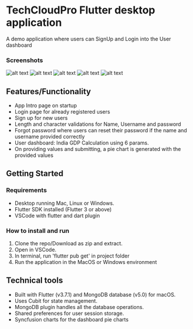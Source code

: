 # TechCloudPro Flutter desktop application

A demo application where users can SignUp and Login into the User dashboard

### Screenshots
![alt text](https://user-images.githubusercontent.com/117373571/222362720-6a2e91d5-8011-4d5b-ba13-c88b2f75c6b7.png)
![alt text](https://user-images.githubusercontent.com/117373571/222362771-6c627b0f-8726-43d4-adbe-3cc4a3de9f0b.png)
![alt text](https://user-images.githubusercontent.com/117373571/222362829-889a8703-1803-4c07-ba64-6918770fe389.png)
![alt text](https://user-images.githubusercontent.com/117373571/222362846-31b4e637-dc8d-412c-bd5e-bc1d7f73affa.png)
![alt text](https://user-images.githubusercontent.com/117373571/222362880-c8913e22-01fb-4c67-b1ba-f848402fe1e1.png)

## Features/Functionality
- App Intro page on startup
- Login page for already registered users
- Sign up for new users
- Length and character validations for Name, Username and password
- Forgot password where users can reset their password if the name and username provided correctly
- User dashboard: India GDP Calculation using 6 params. 
- On providing values and submitting, a pie chart is generated with the provided values

## Getting Started
### Requirements
- Desktop running Mac, Linux or Windows.
- Flutter SDK installed (Flutter 3 or above)
- VSCode with flutter and dart plugin
### How to install and run
1. Clone the repo/Download as zip and extract.
2. Open in VSCode.
3. In terminal, run 'flutter pub get' in project folder
4. Run the application in the MacOS or Windows environment

## Technical tools
- Built with Flutter (v3.7.1) and MongoDB database (v5.0) for macOS.  
- Uses Cubit for state management.  
- MongoDB plugin handles all the database operations.  
- Shared preferences for user session storage.
- Syncfusion charts for the dashboard pie charts  
